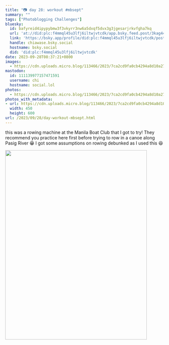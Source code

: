 ```yaml
---
title: "📷 day 28: workout #mbsept"
summary: ""
tags: ["Photoblogging Challenges"]
bluesky:
  id: bafyreid4ipypybmw3f3vkyrr3nw6a5dxqf5dvx3g3jgesarjrkvfgha7kq
  url: 'at://did:plc:f4mmql45u3lfj6iltwjvtcdk/app.bsky.feed.post/3kag44ayjt622'
  link: 'https://bsky.app/profile/did:plc:f4mmql45u3lfj6iltwjvtcdk/post/3kag44ayjt622'
  handle: chiawase.bsky.social
  hostname: bsky.social
  did: 'did:plc:f4mmql45u3lfj6iltwjvtcdk'
date: 2023-09-28T08:37:21+0800
images:
  - https://cdn.uploads.micro.blog/113466/2023/7ca2cd9fa0cb4294a8d10a277d6d6c0e.jpg
mastodon:
  id: 111139977157471591
  username: chi
  hostname: social.lol
photos:
  - https://cdn.uploads.micro.blog/113466/2023/7ca2cd9fa0cb4294a8d10a277d6d6c0e.jpg
photos_with_metadata:
- url: https://cdn.uploads.micro.blog/113466/2023/7ca2cd9fa0cb4294a8d10a277d6d6c0e.jpg
  width: 450
  height: 600
url: /2023/09/28/day-workout-mbsept.html
---
```


this was a rowing machine at the Manila Boat Club that I got to try! They recommend you practice here first before trying to row in a canoe along Pasig River 😁 I got some assumptions on rowing debunked as I used this 😆

<img src="/img/uploads/2023/7ca2cd9fa0cb4294a8d10a277d6d6c0e.jpg" width="450" height="600" alt="">
